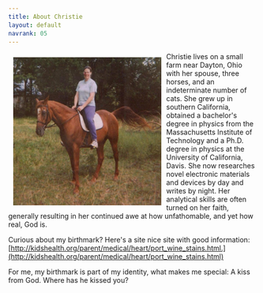 ```yaml
---
title: About Christie
layout: default
navrank: 05
---
```

<img style="margin: 10px; float: left;" alt="Me on Jordache." src="../images/me_on_jordache_bio.jpg" width="300px" height="300px"/>


Christie lives on a small farm near Dayton, Ohio with her spouse, three horses, and an indeterminate number of cats.   She grew up in southern California, obtained a bachelor's degree in physics from the Massachusetts Institute of Technology and a Ph.D. degree in physics at the University of California, Davis.  She now researches novel electronic materials and devices by day and writes by night.  Her analytical skills are often turned on her faith, generally resulting in her continued awe at how unfathomable, and yet how real, God is.

Curious about my birthmark?  Here's a site nice site with good information:  [http://kidshealth.org/parent/medical/heart/port_wine_stains.html.](http://kidshealth.org/parent/medical/heart/port_wine_stains.html)  

For me, my birthmark is part of my identity, what makes me special:  A kiss from God.  Where has he kissed you?